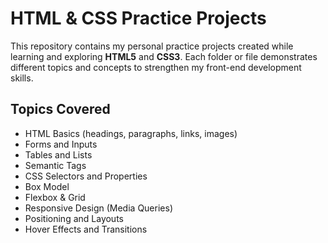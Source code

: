 # HTML & CSS Practice Projects

This repository contains my personal practice projects created while learning and exploring **HTML5** and **CSS3**. Each folder or file demonstrates different topics and concepts to strengthen my front-end development skills.

## Topics Covered

- HTML Basics (headings, paragraphs, links, images)
- Forms and Inputs
- Tables and Lists
- Semantic Tags
- CSS Selectors and Properties
- Box Model
- Flexbox & Grid
- Responsive Design (Media Queries)
- Positioning and Layouts
- Hover Effects and Transitions


